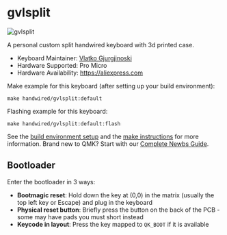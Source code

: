 # gvlsplit

![gvlsplit](https://imgur.com/a/SSFVDgD)

A personal custom split handwired keyboard with 3d printed case.

* Keyboard Maintainer: [Vlatko Gjurgjinoski](https://github.com/gvlatko)
* Hardware Supported: Pro Micro
* Hardware Availability: https://aliexpress.com

Make example for this keyboard (after setting up your build environment):

    make handwired/gvlsplit:default

Flashing example for this keyboard:

    make handwired/gvlsplit:default:flash

See the [build environment setup](https://docs.qmk.fm/#/getting_started_build_tools) and the [make instructions](https://docs.qmk.fm/#/getting_started_make_guide) for more information. Brand new to QMK? Start with our [Complete Newbs Guide](https://docs.qmk.fm/#/newbs).

## Bootloader

Enter the bootloader in 3 ways:

-   **Bootmagic reset**: Hold down the key at (0,0) in the matrix (usually the top left key or Escape) and plug in the keyboard
-   **Physical reset button**: Briefly press the button on the back of the PCB - some may have pads you must short instead
-   **Keycode in layout**: Press the key mapped to `QK_BOOT` if it is available
